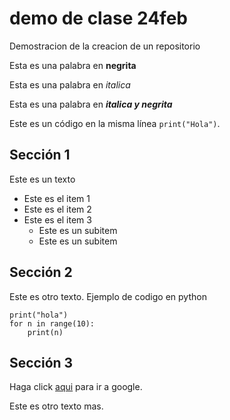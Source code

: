 # demo de clase 24feb
Demostracion de la creacion de un repositorio

Esta es una palabra en **negrita**

Esta es una palabra en *italica*

Esta es una palabra en ***italica y negrita***

Este es un código en la misma línea `print("Hola")`.

## Sección 1

Este es un texto

* Este es el item 1
* Este es el item 2
* Este es el item 3
  * Este es un subitem
  * Este es un subitem
## Sección 2

Este es otro texto. Ejemplo  de codigo en python    

    print("hola")
    for n in range(10):
        print(n)



## Sección 3

Haga click [aqui](https://www.google.com.co) para ir a google.

Este es otro texto mas.
